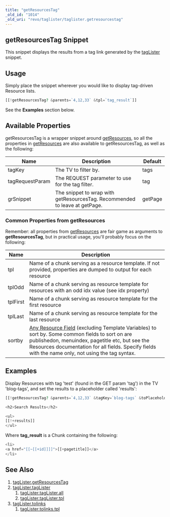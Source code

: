 ```yaml
---
title: "getResourcesTag"
_old_id: "1014"
_old_uri: "revo/taglister/taglister.getresourcestag"
---
```


## getResourcesTag Snippet

This snippet displays the results from a tag link generated by the [tagLister](extras/taglister/taglister.getresourcestag "tagLister.getResourcesTag") snippet.

## Usage

Simply place the snippet wherever you would like to display tag-driven Resource lists.

``` php
[[!getResourcesTag? &parents=`4,12,33` &tpl=`tag_result`]]
```

See the **Examples** section below.

## Available Properties

getResourcesTag is a wrapper snippet around [getResources](extras/getresources "getResources"), so all the properties in [getResources](extras/getresources "getResources") are also available to getResourcesTag, as well as the following:

| Name            | Description                                                                | Default |
| --------------- | -------------------------------------------------------------------------- | ------- |
| tagKey          | The TV to filter by.                                                       | tags    |
| tagRequestParam | The REQUEST parameter to use for the tag filter.                           | tag     |
| grSnippet       | The snippet to wrap with getResourcesTag. Recommended to leave at getPage. | getPage |

### Common Properties from getResources

Remember: all properties from [getResources](extras/getresources "getResources") are fair game as arguments to **getResourcesTag**, but in practical usage, you'll probably focus on the following:

| Name     | Description                                                                                                                                                                                                                                                                                                                                         |
| -------- | --------------------------------------------------------------------------------------------------------------------------------------------------------------------------------------------------------------------------------------------------------------------------------------------------------------------------------------------------- |
| tpl      | Name of a chunk serving as a resource template. If not provided, properties are dumped to output for each resource                                                                                                                                                                                                                                  |
| tplOdd   | Name of a chunk serving as resource template for resources with an odd idx value (see idx property)                                                                                                                                                                                                                                                 |
| tplFirst | Name of a chunk serving as resource template for the first resource                                                                                                                                                                                                                                                                                 |
| tplLast  | Name of a chunk serving as resource template for the last resource                                                                                                                                                                                                                                                                                  |
| sortby   | [Any Resource Field](making-sites-with-modx/structuring-your-site/resources#Resources-ResourcesResourceFields) (excluding Template Variables) to sort by. Some common fields to sort on are publishedon, menuindex, pagetitle etc, but see the Resources documentation for all fields. Specify fields with the name only, not using the tag syntax. |

## Examples

Display Resources with tag 'test' (found in the GET param 'tag') in the TV 'blog-tags', and set the results to a placeholder called 'results':

``` php
[[!getResourcesTag? &parents=`4,12,33` &tagKey=`blog-tags` &toPlaceholder=`results` &tpl=`tag_result`]]

<h2>Search Results</h2>

<ul>
[[!+results]]
</ul>
```

Where **tag\_result** is a Chunk containing the following:

``` php
<li>
<a href="[[~[[+id]]]]">[[+pagetitle]]</a>
</li>
```

## See Also

1. [tagLister.getResourcesTag](extras/taglister/taglister.getresourcestag)
2. [tagLister.tagLister](extras/taglister/taglister.taglister)
     1. [tagLister.tagLister.all](extras/taglister/taglister.taglister/taglister.taglister.all)
     2. [tagLister.tagLister.tpl](extras/taglister/taglister.taglister/taglister.taglister.tpl)
3. [tagLister.tolinks](extras/taglister/taglister.tolinks)
     1. [tagLister.tolinks.tpl](extras/taglister/taglister.tolinks/taglister.tolinks.tpl)
